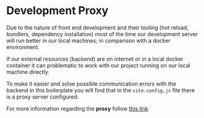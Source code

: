 # Development Proxy

Due to the nature of front end development and their tooling (hot reload, bundlers, dependency installation)
most of the time our development server will run better in our local machines; in comparison with a docker environment.

If our external resources (backend) are on internet or in a local docker container it can problematic to work with our project running on our local machine directly.

To make it easier and solve possible communication errors with the backend in this boilerplate you will find that in the `vite.config.js` file there is a proxy server configured.

For more information regarding the **proxy** follow [this link](https://vitejs.dev/config/server-options.html#server-proxy)
